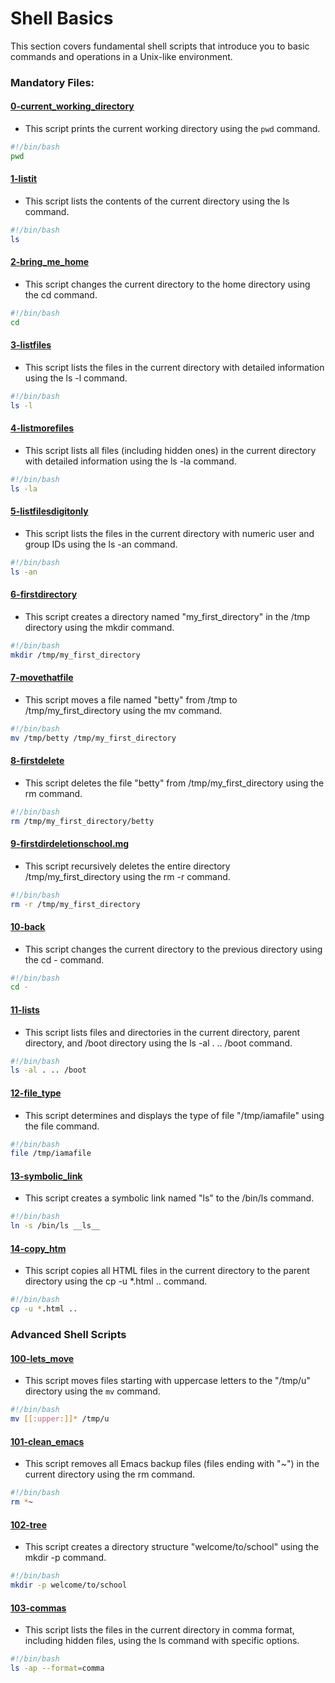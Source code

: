 # Shell Basics

This section covers fundamental shell scripts that introduce you to basic commands and operations in a Unix-like environment.

### Mandatory Files:

#### [0-current_working_directory](0-current_working_directory)

- This script prints the current working directory using the `pwd` command.

```bash
#!/bin/bash
pwd
```

#### [1-listit](1-listit)

- This script lists the contents of the current directory using the ls command.

```bash
#!/bin/bash
ls
```

#### [2-bring_me_home](2-bring_me_home)

- This script changes the current directory to the home directory using the cd command.

```bash
#!/bin/bash
cd
```

#### [3-listfiles](3-listfiles)

- This script lists the files in the current directory with detailed information using the ls -l command.

```bash
#!/bin/bash
ls -l
```

#### [4-listmorefiles](4-listmorefiles)

- This script lists all files (including hidden ones) in the current directory with detailed information using the ls -la command.

```bash
#!/bin/bash
ls -la
```

#### [5-listfilesdigitonly](5-listfilesdigitonly)

- This script lists the files in the current directory with numeric user and group IDs using the ls -an command.

```bash
#!/bin/bash
ls -an
```

#### [6-firstdirectory](6-firstdirectory)

- This script creates a directory named "my_first_directory" in the /tmp directory using the mkdir command.

```bash
#!/bin/bash
mkdir /tmp/my_first_directory
```

#### [7-movethatfile](7-movethatfile)

- This script moves a file named "betty" from /tmp to /tmp/my_first_directory using the mv command.

```bash
#!/bin/bash
mv /tmp/betty /tmp/my_first_directory
```

#### [8-firstdelete](8-firstdelete)

- This script deletes the file "betty" from /tmp/my_first_directory using the rm command.

```bash
#!/bin/bash
rm /tmp/my_first_directory/betty
```

#### [9-firstdirdeletionschool.mg](9-firstdirdeletionschool.mg)

- This script recursively deletes the entire directory /tmp/my_first_directory using the rm -r command.

```bash
#!/bin/bash
rm -r /tmp/my_first_directory
```

#### [10-back](10-back)

- This script changes the current directory to the previous directory using the cd - command.

```bash
#!/bin/bash
cd -
```

#### [11-lists](11-lists)

- This script lists files and directories in the current directory, parent directory, and /boot directory using the ls -al . .. /boot command.

```bash
#!/bin/bash
ls -al . .. /boot
```

#### [12-file_type](12-file_type)

- This script determines and displays the type of file "/tmp/iamafile" using the file command.

```bash
#!/bin/bash
file /tmp/iamafile
```

#### [13-symbolic_link](13-symbolic_link)

- This script creates a symbolic link named "ls" to the /bin/ls command.

```bash
#!/bin/bash
ln -s /bin/ls __ls__
```

#### [14-copy_htm](14-copy_htm)

- This script copies all HTML files in the current directory to the parent directory using the cp -u \*.html .. command.

```bash
#!/bin/bash
cp -u *.html ..
```

### Advanced Shell Scripts

#### [100-lets_move](100-lets_move)

- This script moves files starting with uppercase letters to the "/tmp/u" directory using the `mv` command.

```bash
#!/bin/bash
mv [[:upper:]]* /tmp/u
```

#### [101-clean_emacs](101-clean_emacs)

- This script removes all Emacs backup files (files ending with "~") in the current directory using the rm command.

```bash
#!/bin/bash
rm *~
```

#### [102-tree](102-tree)

- This script creates a directory structure "welcome/to/school" using the mkdir -p command.

```bash
#!/bin/bash
mkdir -p welcome/to/school
```

#### [103-commas](103-commas)

- This script lists the files in the current directory in comma format, including hidden files, using the ls command with specific options.

```bash
#!/bin/bash
ls -ap --format=comma
```
